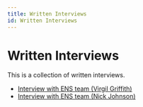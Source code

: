 ```yaml
---
title: Written Interviews
id: Written Interviews
---
```


# Written Interviews

This is a collection of written interviews.

* [Interview with ENS team (Virgil Griffith)](https://medium.com/the-ethereum-name-service/interview-with-ens-team-virgil-griffith-4dd1dcf9d13f)
* [Interview with ENS team (Nick Johnson)](https://medium.com/the-ethereum-name-service/interview-with-ens-team-nick-johnson-d98fb296d228)
